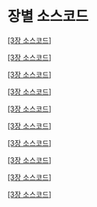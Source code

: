 # 장별 소스코드 

[[3장 소스코드]](https://nbviewer.jupyter.org/github/dknife/ML/raw/main/Source/03%E1%84%8C%E1%85%A1%E1%86%BC_%E1%84%8F%E1%85%A9%E1%84%83%E1%85%B3.ipynb)

[[3장 소스코드]](https://nbviewer.jupyter.org/github/dknife/ML/raw/main/Source/04%E1%84%8C%E1%85%A1%E1%86%BC_%E1%84%8F%E1%85%A9%E1%84%83%E1%85%B3.ipynb)

[[3장 소스코드]](https://nbviewer.jupyter.org/github/dknife/ML/raw/main/Source/05%E1%84%8C%E1%85%A1%E1%86%BC_%E1%84%8F%E1%85%A9%E1%84%83%E1%85%B3.ipynb)

[[3장 소스코드]](https://nbviewer.jupyter.org/github/dknife/ML/raw/main/Source/06%E1%84%8C%E1%85%A1%E1%86%BC_%E1%84%8F%E1%85%A9%E1%84%83%E1%85%B3.ipynb)

[[3장 소스코드]](https://nbviewer.jupyter.org/github/dknife/ML/raw/main/Source/07%E1%84%8C%E1%85%A1%E1%86%BC_%E1%84%8F%E1%85%A9%E1%84%83%E1%85%B3.ipynb)

[[3장 소스코드]](https://nbviewer.jupyter.org/github/dknife/ML/raw/main/Source/08%E1%84%8C%E1%85%A1%E1%86%BC_%E1%84%8F%E1%85%A9%E1%84%83%E1%85%B3.ipynb)

[[3장 소스코드]](https://nbviewer.jupyter.org/github/dknife/ML/raw/main/Source/09%E1%84%8C%E1%85%A1%E1%86%BC_%E1%84%8F%E1%85%A9%E1%84%83%E1%85%B3.ipynb)

[[3장 소스코드]](https://nbviewer.jupyter.org/github/dknife/ML/raw/main/Source/10%E1%84%8C%E1%85%A1%E1%86%BC_%E1%84%8F%E1%85%A9%E1%84%83%E1%85%B3.ipynb)

[[3장 소스코드]](https://nbviewer.jupyter.org/github/dknife/ML/raw/main/Source/11%E1%84%8C%E1%85%A1%E1%86%BC_%E1%84%8F%E1%85%A9%E1%84%83%E1%85%B3.ipynb)

[[3장 소스코드]](https://nbviewer.jupyter.org/github/dknife/ML/raw/main/Source/12%E1%84%8C%E1%85%A1%E1%86%BC_%E1%84%8F%E1%85%A9%E1%84%83%E1%85%B3.ipynb)
